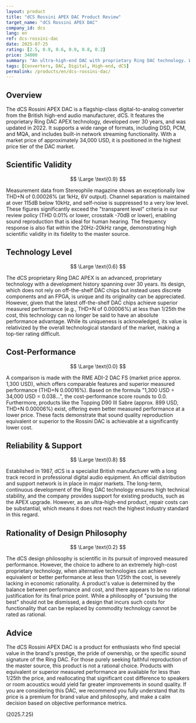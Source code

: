 ```yaml
---
layout: product
title: "dCS Rossini APEX DAC Product Review"
target_name: "dCS Rossini APEX DAC"
company_id: dcs
lang: en
ref: dcs-rossini-dac
date: 2025-07-25
rating: [2.5, 0.9, 0.6, 0.0, 0.8, 0.2]
price: 34000
summary: "An ultra-high-end DAC with proprietary Ring DAC technology. While its measurement performance is excellent, its cost-performance and design rationality are rated extremely low, as modern off-the-shelf chips deliver superior performance at less than 1/25th the price."
tags: [Converters, DAC, Digital, High-end, dCS]
permalink: /products/en/dcs-rossini-dac/
---
```

## Overview

The dCS Rossini APEX DAC is a flagship-class digital-to-analog converter from the British high-end audio manufacturer, dCS. It features the proprietary Ring DAC APEX technology, developed over 30 years, and was updated in 2022. It supports a wide range of formats, including DSD, PCM, and MQA, and includes built-in network streaming functionality. With a market price of approximately 34,000 USD, it is positioned in the highest price tier of the DAC market.

## Scientific Validity

$$ \Large \text{0.9} $$

Measurement data from Stereophile magazine shows an exceptionally low THD+N of 0.00026% (at 1kHz, 6V output). Channel separation is maintained at over 115dB below 10kHz, and self-noise is suppressed to a very low level. These figures significantly exceed the "transparent level" criteria in our review policy (THD 0.01% or lower, crosstalk -70dB or lower), enabling sound reproduction that is ideal for human hearing. The frequency response is also flat within the 20Hz-20kHz range, demonstrating high scientific validity in its fidelity to the master source.

## Technology Level

$$ \Large \text{0.6} $$

The dCS proprietary Ring DAC APEX is an advanced, proprietary technology with a development history spanning over 30 years. Its design, which does not rely on off-the-shelf DAC chips but instead uses discrete components and an FPGA, is unique and its originality can be appreciated. However, given that the latest off-the-shelf DAC chips achieve superior measured performance (e.g., THD+N of 0.00006%) at less than 1/25th the cost, this technology can no longer be said to have an absolute performance advantage. While its uniqueness is acknowledged, its value is relativized by the overall technological standard of the market, making a top-tier rating difficult.

## Cost-Performance

$$ \Large \text{0.0} $$

A comparison is made with the RME ADI-2 DAC FS (market price approx. 1,300 USD), which offers comparable features and superior measured performance (THD+N 0.00016%). Based on the formula "1,300 USD ÷ 34,000 USD = 0.038...", the cost-performance score rounds to 0.0. Furthermore, products like the Topping D90 III Sabre (approx. 899 USD, THD+N 0.00006%) exist, offering even better measured performance at a lower price. These facts demonstrate that sound quality reproduction equivalent or superior to the Rossini DAC is achievable at a significantly lower cost.

## Reliability & Support

$$ \Large \text{0.8} $$

Established in 1987, dCS is a specialist British manufacturer with a long track record in professional digital audio equipment. An official distribution and support network is in place in major markets. The long-term, continuous development of the Ring DAC technology ensures high technical stability, and the company provides support for existing products, such as the APEX upgrade. However, as an ultra-high-end product, repair costs can be substantial, which means it does not reach the highest industry standard in this regard.

## Rationality of Design Philosophy

$$ \Large \text{0.2} $$

The dCS design philosophy is scientific in its pursuit of improved measured performance. However, the choice to adhere to an extremely high-cost proprietary technology, when alternative technologies can achieve equivalent or better performance at less than 1/25th the cost, is severely lacking in economic rationality. A product's value is determined by the balance between performance and cost, and there appears to be no rational justification for its final price point. While a philosophy of "pursuing the best" should not be dismissed, a design that incurs such costs for functionality that can be replaced by commodity technology cannot be rated as rational.

## Advice

The dCS Rossini APEX DAC is a product for enthusiasts who find special value in the brand's prestige, the pride of ownership, or the specific sound signature of the Ring DAC. For those purely seeking faithful reproduction of the master source, this product is not a rational choice. Products with equivalent or superior measured performance are available for less than 1/25th the price, and reallocating that significant cost difference to speakers or room acoustics would yield far greater improvements in sound quality. If you are considering this DAC, we recommend you fully understand that its price is a premium for brand value and philosophy, and make a calm decision based on objective performance metrics.

(2025.7.25)
